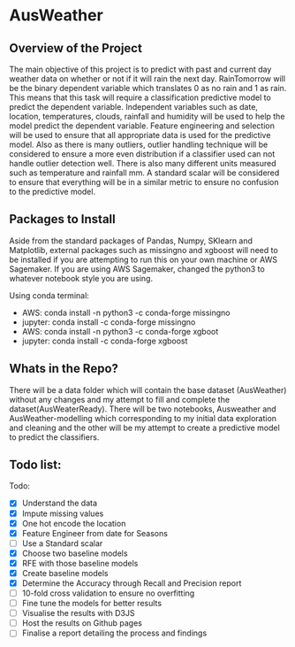 # AusWeather

## Overview of the Project

The main objective of this project is to predict with past and current day weather data on whether or not if it will rain the next day. RainTomorrow will be the binary dependent variable which translates 0 as no rain and 1 as rain. This means that this task will require a  classification predictive model to predict the dependent variable. Independent variables such as date, location, temperatures, clouds, rainfall and humidity will be used to help the model predict the dependent variable. Feature engineering and selection will be used to ensure that all appropriate data is used for the predictive model. Also as there is many outliers, outlier handling technique will be considered to ensure a more even distribution if a classifier used can not handle outlier detection well. There is also many different units measured such as temperature and rainfall mm. A standard scalar will be considered to ensure that everything will be in a similar metric to ensure no confusion to the predictive model.

## Packages to Install

Aside from the standard packages of Pandas, Numpy, SKlearn and Matplotlib, external packages such as missingno and xgboost will need to be installed if you are attempting to run this on your own machine or AWS Sagemaker. If you are using AWS Sagemaker, changed the python3 to whatever notebook style you are using. 

Using conda terminal:
* AWS: conda install -n python3 -c conda-forge missingno
* jupyter: conda install -c conda-forge missingno
* AWS: conda install -n python3 -c conda-forge xgboot
* jupyter: conda install -c conda-forge xgboost
  
## Whats in the Repo?
  
There will be a data folder which will contain the base dataset (AusWeather) without any changes and my attempt to fill and complete the dataset(AusWeaterReady). There will be two notebooks, Ausweather and AusWeather-modelling which corresponding to my initial data exploration and cleaning and the other will be my attempt to create a predictive model to predict the classifiers.

## Todo list:

Todo:
- [x] Understand the data
- [x] Impute missing values
- [x] One hot encode the location
- [x] Feature Engineer from date for Seasons
- [ ] Use a Standard scalar
- [x] Choose two baseline models
- [x] RFE with those baseline models
- [x] Create baseline models
- [x] Determine the Accuracy through Recall and Precision report
- [ ] 10-fold cross validation to ensure no overfitting
- [ ] Fine tune the models for better results
- [ ] Visualise the results with D3JS 
- [ ] Host the results on Github pages
- [ ] Finalise a report detailing the process and findings
